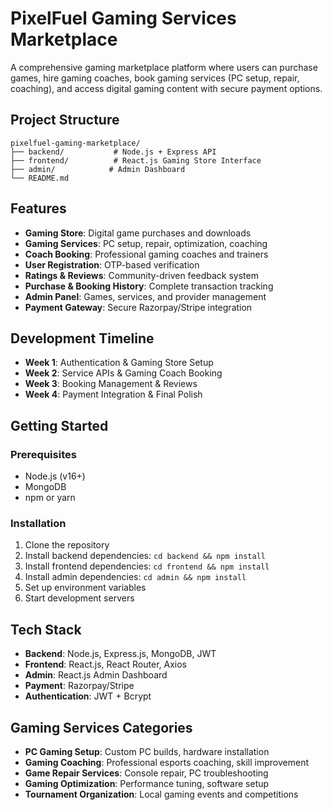 # PixelFuel Gaming Services Marketplace

A comprehensive gaming marketplace platform where users can purchase games, hire gaming coaches, book gaming services (PC setup, repair, coaching), and access digital gaming content with secure payment options.

## Project Structure

```
pixelfuel-gaming-marketplace/
├── backend/           # Node.js + Express API
├── frontend/          # React.js Gaming Store Interface
├── admin/            # Admin Dashboard
└── README.md
```

## Features

- **Gaming Store**: Digital game purchases and downloads
- **Gaming Services**: PC setup, repair, optimization, coaching
- **Coach Booking**: Professional gaming coaches and trainers
- **User Registration**: OTP-based verification
- **Ratings & Reviews**: Community-driven feedback system
- **Purchase & Booking History**: Complete transaction tracking
- **Admin Panel**: Games, services, and provider management
- **Payment Gateway**: Secure Razorpay/Stripe integration

## Development Timeline

- **Week 1**: Authentication & Gaming Store Setup
- **Week 2**: Service APIs & Gaming Coach Booking
- **Week 3**: Booking Management & Reviews
- **Week 4**: Payment Integration & Final Polish

## Getting Started

### Prerequisites
- Node.js (v16+)
- MongoDB
- npm or yarn

### Installation

1. Clone the repository
2. Install backend dependencies: `cd backend && npm install`
3. Install frontend dependencies: `cd frontend && npm install`
4. Install admin dependencies: `cd admin && npm install`
5. Set up environment variables
6. Start development servers

## Tech Stack

- **Backend**: Node.js, Express.js, MongoDB, JWT
- **Frontend**: React.js, React Router, Axios
- **Admin**: React.js Admin Dashboard
- **Payment**: Razorpay/Stripe
- **Authentication**: JWT + Bcrypt

## Gaming Services Categories

- **PC Gaming Setup**: Custom PC builds, hardware installation
- **Gaming Coaching**: Professional esports coaching, skill improvement
- **Game Repair Services**: Console repair, PC troubleshooting
- **Gaming Optimization**: Performance tuning, software setup
- **Tournament Organization**: Local gaming events and competitions